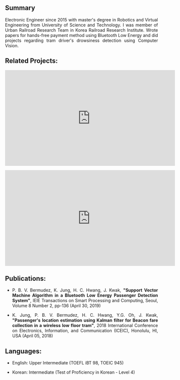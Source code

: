 <h2> Summary </h2>

<div style="text-align: justify"> Electronic Engineer since 2015 with master's degree in Robotics and Virtual Engineering from University of Science and Technology. I was member of Urban Railroad Research Team in Korea Railroad Research Institute. Wrote papers for hands-free payment method using Bluetooth Low Energy and did projects regarding tram driver's drowsiness detection using Computer Vision.  </div>

<h2>Related Projects:</h2>

<iframe width="560" height="315" src="https://www.youtube.com/embed/9g0LE1K3_I0" frameborder="0" allow="accelerometer; autoplay; clipboard-write; encrypted-media; gyroscope; picture-in-picture" allowfullscreen></iframe>
<p></p>
<iframe width="560" height="315" src="https://www.youtube.com/embed/VLj_hArpkS4" frameborder="0" allow="accelerometer; autoplay; clipboard-write; encrypted-media; gyroscope; picture-in-picture" allowfullscreen></iframe>



<h2>Publications:</h2>
<div style="text-align: justify"> 
<ul>
  <li> P. B. V. Bermudez, K. Jung, H. C. Hwang, J. Kwak, <b>"Support Vector Machine Algorithm in a Bluetooth Low Energy Passenger Detection System"</b>, IEIE Transactions on Smart Processing and Computing, Seoul, Volume 8  Number 2, pp-136 (April  30, 2019) </li>    
    <p></p>
    <li> K. Jung, P. B. V. Bermudez, H. C. Hwang, Y.G. Oh, J. Kwak, <b>"Passenger's location estimation using Kalman filter for Beacon fare collection in a wireless low floor tram"</b>, 2018 International Conference on Electronics, Information, and Communication (ICEIC), Honolulu, HI, USA (April 05, 2018) </li>
</ul>
</div>

<h2>Languages:</h2>
<ul>
<li> English: Upper Intermediate (TOEFL iBT 98, TOEIC 945)</li>
  <p></p>
<li> Korean: Intermediate (Test of Proficiency in Korean - Level 4)</li>
</ul>

